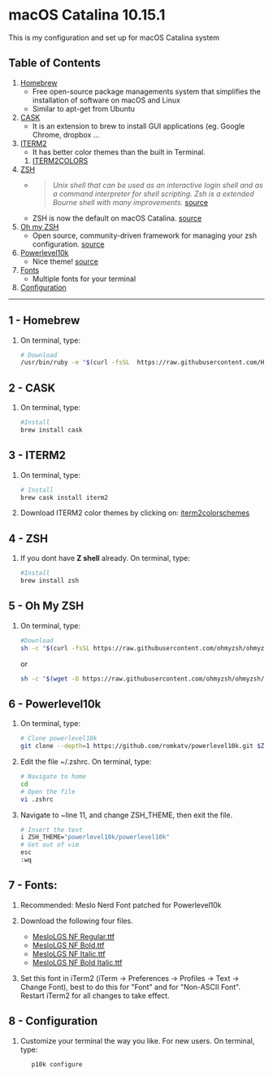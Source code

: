 # macOS Catalina 10.15.1
This is my configuration and set up for macOS Catalina system 

## Table of Contents
1. [Homebrew](#1---homebrew)
    * Free open-source package managements system that simplifies the installation of software on macOS and Linux
    * Similar to apt-get from Ubuntu
1. [CASK](#2---cask)
    * It is an extension to brew to install GUI applications (eg. Google Chrome, dropbox ...
1. [ITERM2](#3---iterm2) 
    * It has better color themes than the built in Terminal.
    1. [ITERM2COLORS](http://iterm2colorschemes.com/)
1. [ZSH](#4---zsh)
    * >*Unix shell that can be used as an interactive login shell and as a command interpreter for shell scripting. Zsh is a  extended Bourne shell with many improvements.* [source](https://en.wikipedia.org/wiki/Z_shell)
    * ZSH is now the default on macOS Catalina. [source](https://support.apple.com/en-us/HT208050)
1. [Oh my ZSH](#5---oh-my-zsh)
    * Open source, community-driven framework for managing your zsh configuration. [source](https://github.com/ohmyzsh/ohmyzsh)
1. [Powerlevel10k](#6---powerlevel10k)
    * Nice theme! [source](https://github.com/romkatv/powerlevel10k/blob/master/README.md#recommended-meslo-nerd-font-patched-for-powerlevel10k)
1. [Fonts](#7---patched-font)
   * Multiple fonts for your terminal
1. [Configuration](#8---configuration)

-----------------------------------------------------------------------------------

  ## 1 - Homebrew
   1. On terminal, type:
      ```sh
      # Download
      /usr/bin/ruby -e "$(curl -fsSL  https://raw.githubusercontent.com/Homebrew/install/master/install)"
      ```
  ## 2 - CASK
   1. On terminal, type:
      ```sh
      #Install
      brew install cask 
      ```
  ## 3 - ITERM2
   1. On terminal, type:
      ```sh
      # Install
      brew cask install iterm2
      ``` 
   2. Download ITERM2 color themes by clicking on:
      [iterm2colorschemes](https://github.com/mbadolato/iTerm2-Color-Schemes/zipball/master)

  ## 4 - ZSH
   1. If you dont have **Z shell** already. On terminal, type:
      ```sh
      #Install
      brew install zsh
      ``` 
  ## 5 - Oh My ZSH
   1. On terminal, type:
      ```sh
      #Download
      sh -c "$(curl -fsSL https://raw.githubusercontent.com/ohmyzsh/ohmyzsh/master/tools/install.sh)"
      ```
      or
      ```sh
      sh -c "$(wget -O https://raw.githubusercontent.com/ohmyzsh/ohmyzsh/master/tools/install.sh)"
      ```
      
  ## 6 - Powerlevel10k
   1. On terminal, type:
      ```sh
      # Clone powerlevel10k
      git clone --depth=1 https://github.com/romkatv/powerlevel10k.git $ZSH_CUSTOM/themes/powerlevel10k
      ```
      
   2. Edit the file ~/.zshrc. On terminal, type:
      ```sh
      # Navigate to home
      cd
      # Open the file
      vi .zshrc
      ```
   3. Navigate to ~line 11, and change ZSH_THEME, then exit the file.
      ```sh
      # Insert the text
      i ZSH_THEME="powerlevel10k/powerlevel10k"
      # Get out of vim
      esc
      :wq
      ```
  ## 7 - Fonts:
   1. Recommended: Meslo Nerd Font patched for Powerlevel10k
   2. Download the following four files.
      * [MesloLGS NF Regular.ttf](https://github.com/romkatv/dotfiles-public/raw/master/.local/share/fonts/NerdFonts/MesloLGS%20NF%20Regular.ttf)
      * [MesloLGS NF Bold.ttf](https://github.com/romkatv/dotfiles-public/raw/master/.local/share/fonts/NerdFonts/MesloLGS%20NF%20Bold.ttf)
      * [MesloLGS NF Italic.ttf](https://github.com/romkatv/dotfiles-public/raw/master/.local/share/fonts/NerdFonts/MesloLGS%20NF%20Italic.ttf)
      * [MesloLGS NF Bold Italic.ttf](https://github.com/romkatv/dotfiles-public/raw/master/.local/share/fonts/NerdFonts/MesloLGS%20NF%20Bold%20Italic.ttf)
      
   5. Set this font in iTerm2 (iTerm → Preferences → Profiles → Text → Change Font), best to do this for "Font" and for "Non-ASCII Font". Restart iTerm2 for all changes to take effect.
   
  ## 8 - Configuration
   1. Customize your terminal the way you like. For new users. On terminal, type:
      ```sh
         p10k configure
      ```
      


   
   


      


  
    
